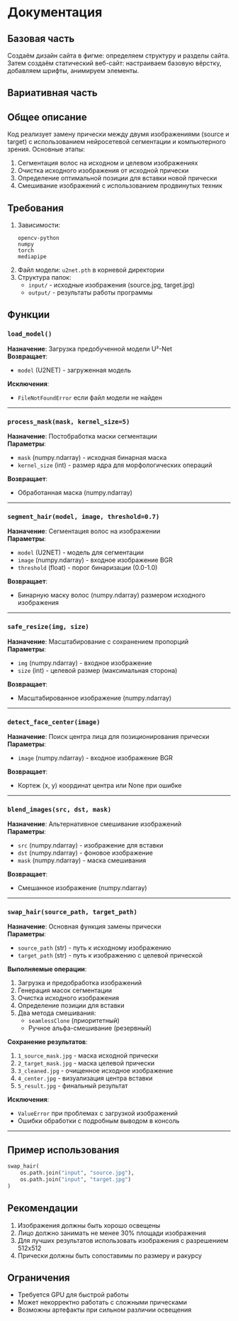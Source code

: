 # Документация
## Базовая часть

Создаём дизайн сайта в фигме: определяем структуру и разделы сайта. Затем создаём статический веб-сайт: настраиваем базовую вёрстку, добавляем шрифты, анимируем элементы.


## Вариативная часть

## Общее описание
Код реализует замену прически между двумя изображениями (source и target) с использованием нейросетевой сегментации и компьютерного зрения. Основные этапы:
1. Сегментация волос на исходном и целевом изображениях
2. Очистка исходного изображения от исходной прически
3. Определение оптимальной позиции для вставки новой прически
4. Смешивание изображений с использованием продвинутых техник

## Требования
1. Зависимости:
   ```
   opencv-python
   numpy
   torch
   mediapipe
   ```
2. Файл модели: `u2net.pth` в корневой директории
3. Структура папок:
   - `input/` - исходные изображения (source.jpg, target.jpg)
   - `output/` - результаты работы программы

## Функции

### `load_model()`
**Назначение**: Загрузка предобученной модели U²-Net  
**Возвращает**:  
- `model` (U2NET) - загруженная модель

**Исключения**:
- `FileNotFoundError` если файл модели не найден

---

### `process_mask(mask, kernel_size=5)`
**Назначение**: Постобработка маски сегментации  
**Параметры**:
- `mask` (numpy.ndarray) - исходная бинарная маска
- `kernel_size` (int) - размер ядра для морфологических операций

**Возвращает**:
- Обработанная маска (numpy.ndarray)

---

### `segment_hair(model, image, threshold=0.7)`
**Назначение**: Сегментация волос на изображении  
**Параметры**:
- `model` (U2NET) - модель для сегментации
- `image` (numpy.ndarray) - входное изображение BGR
- `threshold` (float) - порог бинаризации (0.0-1.0)

**Возвращает**:
- Бинарную маску волос (numpy.ndarray) размером исходного изображения

---

### `safe_resize(img, size)`
**Назначение**: Масштабирование с сохранением пропорций  
**Параметры**:
- `img` (numpy.ndarray) - входное изображение
- `size` (int) - целевой размер (максимальная сторона)

**Возвращает**:
- Масштабированное изображение (numpy.ndarray)

---

### `detect_face_center(image)`
**Назначение**: Поиск центра лица для позиционирования прически  
**Параметры**:
- `image` (numpy.ndarray) - входное изображение BGR

**Возвращает**:
- Кортеж (x, y) координат центра или None при ошибке

---

### `blend_images(src, dst, mask)`
**Назначение**: Альтернативное смешивание изображений  
**Параметры**:
- `src` (numpy.ndarray) - изображение для вставки
- `dst` (numpy.ndarray) - фоновое изображение
- `mask` (numpy.ndarray) - маска смешивания

**Возвращает**:
- Смешанное изображение (numpy.ndarray)

---

### `swap_hair(source_path, target_path)`
**Назначение**: Основная функция замены прически  
**Параметры**:
- `source_path` (str) - путь к исходному изображению
- `target_path` (str) - путь к изображению с целевой прической

**Выполняемые операции**:
1. Загрузка и предобработка изображений
2. Генерация масок сегментации
3. Очистка исходного изображения
4. Определение позиции для вставки
5. Два метода смешивания:
   - `seamlessClone` (приоритетный)
   - Ручное альфа-смешивание (резервный)

**Сохранение результатов**:
1. `1_source_mask.jpg` - маска исходной прически
2. `2_target_mask.jpg` - маска целевой прически
3. `3_cleaned.jpg` - очищенное исходное изображение
4. `4_center.jpg` - визуализация центра вставки
5. `5_result.jpg` - финальный результат

**Исключения**:
- `ValueError` при проблемах с загрузкой изображений
- Ошибки обработки с подробным выводом в консоль

---

## Пример использования
```python
swap_hair(
    os.path.join("input", "source.jpg"),
    os.path.join("input", "target.jpg")
)
```

## Рекомендации
1. Изображения должны быть хорошо освещены
2. Лицо должно занимать не менее 30% площади изображения
3. Для лучших результатов использовать изображения с разрешением 512x512
4. Прически должны быть сопоставимы по размеру и ракурсу

## Ограничения
- Требуется GPU для быстрой работы
- Может некорректно работать с сложными прическами
- Возможны артефакты при сильном различии освещения
